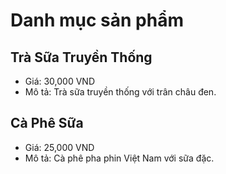 # Danh mục sản phẩm

## Trà Sữa Truyền Thống
- Giá: 30,000 VND
- Mô tả: Trà sữa truyền thống với trân châu đen.

## Cà Phê Sữa
- Giá: 25,000 VND
- Mô tả: Cà phê pha phin Việt Nam với sữa đặc.